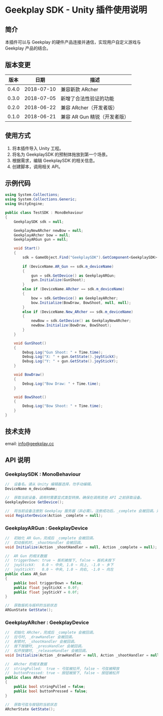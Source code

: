 # Geekplay SDK - Unity 插件使用说明

## 简介

本插件可以与 Geekplay 的硬件产品连接并通信，实现用户自定义游戏与 Geekplay 产品的结合。

## 版本变更

| 版本  | 日期       | 描述                         |
| ----- | ---------- | ---------------------------- |
| 0.4.0 | 2018-07-10 | 兼容新款 ARcher              |
| 0.3.0 | 2018-07-05 | 新增了合法性验证的功能       |
| 0.2.0 | 2018-06-22 | 兼容 ARcher（开发者版）      |
| 0.1.0 | 2018-06-21 | 兼容 AR Gun 精锐（开发者版） |

## 使用方式

1. 将本插件导入 Unity 工程。
2. 将名为 GeekplaySDK 的预制体拖放到第一个场景。
3. 根据需求，编辑 GeekplaySDK 的相关信息。
4. 创建脚本，调用相关 API。

## 示例代码

```c#
using System.Collections;
using System.Collections.Generic;
using UnityEngine;

public class TestSDK : MonoBehaviour
{
    GeekplaySDK sdk = null;

    GeekplayNewARcher newBow = null;
    GeekplayARcher bow = null;
    GeekplayARGun gun = null;

    void Start()
    {
        sdk = GameObject.Find("GeekplaySDK").GetComponent<GeekplaySDK>();
        
        if (DeviceName.AR_Gun == sdk.m_deviceName)
        {
            gun = sdk.GetDevice() as GeekplayARGun;
            gun.Initialize(GunShoot);
        }
        else if (DeviceName.ARcher == sdk.m_deviceName)
        {
            bow = sdk.GetDevice() as GeekplayARcher;
            bow.Initialize(BowDraw, BowShoot, null, null);
        }
        else if (DeviceName.New_ARcher == sdk.m_deviceName)
        {
            newBow = sdk.GetDevice() as GeekplayNewARcher;
            newBow.Initialize(BowDraw, BowShoot);
        }
    }

    void GunShoot()
    {
        Debug.Log("Gun Shoot: " + Time.time);
        Debug.Log("X: " + gun.GetState().joyStickX);
        Debug.Log("Y: " + gun.GetState().joyStickY);
    }

    void BowDraw()
    {
        Debug.Log("Bow Draw: " + Time.time);
    }

    void BowShoot()
    {
        Debug.Log("Bow Shoot: " + Time.time);
    }
}
```

## 技术支持

email: info@geekplay.cc

## API 说明

### GeekplaySDK : MonoBehaviour

```c#
//	设备名。请从 Unity 编辑器选择，勿手动编辑。
DeviceName m_deviceName;

//	获取当前设备，调用时需要显式类型转换。确保在调用其他 API 之前获取设备。
GeekplayDevice GetDevice();

//	将当前设备注册到 Geekplay 服务器（非必需）。注册成功后，_complete 会被回调。开始注册后，在注册完成之前，请不要调用其他 Geekplay API。
void RegisterDevice(Action _complete = null);
```

### GeekplayARGun : GeekplayDevice

```c#
//	初始化 AR Gun，完成后 _complete 会被回调。
//	扣动扳机时，_shootHandler 会被回调。
void Initialize(Action _shootHandler = null, Action _complete = null);

//	AR Gun 的相关数据
//	triggerDown: true ~ 扳机被按下, false ~ 扳机未按下
//	joyStickX:   0.0 ~ 中央, 1.0 ~ 向上, -1.0 ~ 乡下
//	joyStickY:   0.0 ~ 中央, 1.0 ~ 向右, -1.0 ~ 向左
public class AR_Gun
{
    public bool triggerDown = false;
    public float joyStickX = 0.0f;
    public float joyStickY = 0.0f;
}

//	获取扳机与摇杆的当前状态
ARGunState GetState();
```

### GeekplayARcher : GeekplayDevice

```c#
//	初始化 ARcher，完成后 _complete 会被回调。
//	拉弓时, _drawHandler 会被回调。
//	射箭时, _shootHandler 会被回调。
//	按下按键时, _pressHandler 会被回调。
//	松开按键时, _releaseHandler 会被回调。
void Initialize(Action _drawHandler = null, Action _shootHandler = null, Action _pressHandler = null, Action _releaseHandler = null, Action _complete = null);

//	ARcher 的相关数据
//	stringPulled:  true ~ 弓弦被拉开, false ~ 弓弦被释放
//	buttonPressed: true ~ 按钮被按下, false ~ 按钮被松开
public class ARcher
{
    public bool stringPulled = false;
    public bool buttonPressed = false;
}

//	获取弓弦与按钮的当前状态
ARcherState GetState();
```
